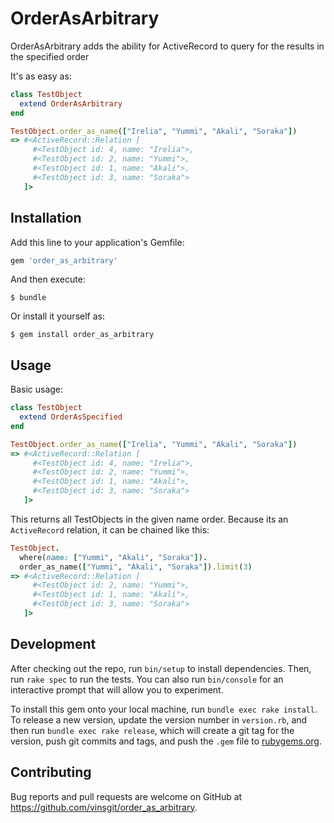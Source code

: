 # OrderAsArbitrary
OrderAsArbitrary adds the ability for ActiveRecord to query for the results in the specified order

It's as easy as:

```ruby
class TestObject
  extend OrderAsArbitrary
end

TestObject.order_as_name(["Irelia", "Yummi", "Akali", "Soraka"])
=> #<ActiveRecord::Relation [
     #<TestObject id: 4, name: "Irelia">,
     #<TestObject id: 2, name: "Yummi">,
     #<TestObject id: 1, name: "Akali">,
     #<TestObject id: 3, name: "Soraka">
   ]>
``` 

## Installation

Add this line to your application's Gemfile:

```ruby
gem 'order_as_arbitrary'
```

And then execute:

    $ bundle

Or install it yourself as:

    $ gem install order_as_arbitrary

## Usage

Basic usage:
```ruby
class TestObject
  extend OrderAsSpecified
end

TestObject.order_as_name(["Irelia", "Yummi", "Akali", "Soraka"])
=> #<ActiveRecord::Relation [
     #<TestObject id: 4, name: "Irelia">,
     #<TestObject id: 2, name: "Yummi">,
     #<TestObject id: 1, name: "Akali">,
     #<TestObject id: 3, name: "Soraka">
   ]>
``` 

This returns all TestObjects in the given name order.
Because its an `ActiveRecord` relation, it can be chained like this:

```ruby
TestObject.
  where(name: ["Yummi", "Akali", "Soraka"]).
  order_as_name(["Yummi", "Akali", "Soraka"]).limit(3)
=> #<ActiveRecord::Relation [
     #<TestObject id: 2, name: "Yummi">,
     #<TestObject id: 1, name: "Akali">,
     #<TestObject id: 3, name: "Soraka">
   ]>
```
## Development

After checking out the repo, run `bin/setup` to install dependencies. Then, run `rake spec` to run the tests. You can also run `bin/console` for an interactive prompt that will allow you to experiment.

To install this gem onto your local machine, run `bundle exec rake install`. To release a new version, update the version number in `version.rb`, and then run `bundle exec rake release`, which will create a git tag for the version, push git commits and tags, and push the `.gem` file to [rubygems.org](https://rubygems.org).

## Contributing

Bug reports and pull requests are welcome on GitHub at https://github.com/vinsgit/order_as_arbitrary. 
